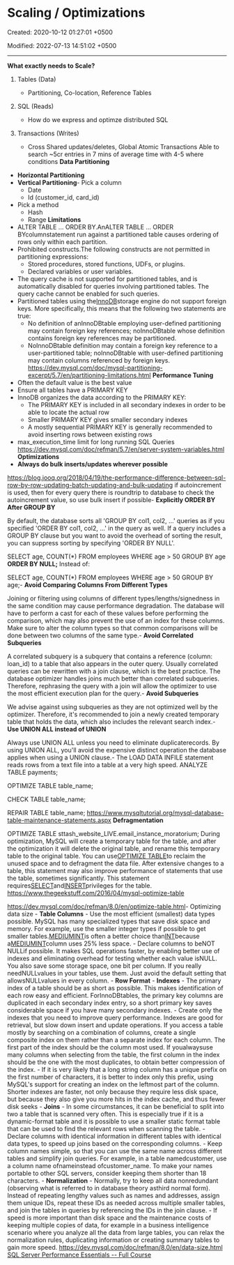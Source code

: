 # Scaling / Optimizations

Created: 2020-10-12 01:27:01 +0500

Modified: 2022-07-13 14:51:02 +0500

---

**What exactly needs to Scale?**

1.  Tables (Data)
    -   Partitioning, Co-location, Reference Tables

2.  SQL (Reads)
    -   How do we express and optimze distributed SQL

3.  Transactions (Writes)
    -   Cross Shared updates/deletes, Global Atomic Transactions
Able to search ~5cr entries in 7 mins of average time with 4-5 where conditions
**Data Partitioning**
-   **Horizontal Partitioning**
-   **Vertical Partitioning**-   Pick a column
    -   Date
    -   Id (customer_id, card_id)
-   Pick a method
    -   Hash
    -   Range
**Limitations**
-   ALTER TABLE ... ORDER BY.AnALTER TABLE ... ORDER BYcolumnstatement run against a partitioned table causes ordering of rows only within each partition.
-   Prohibited constructs.The following constructs are not permitted in partitioning expressions:
    -   Stored procedures, stored functions, UDFs, or plugins.
    -   Declared variables or user variables.
-   The query cache is not supported for partitioned tables, and is automatically disabled for queries involving partitioned tables. The query cache cannot be enabled for such queries.
-   Partitioned tables using the[InnoDB](https://dev.mysql.com/doc/refman/5.7/en/innodb-storage-engine.html)storage engine do not support foreign keys. More specifically, this means that the following two statements are true:
    -   No definition of anInnoDBtable employing user-defined partitioning may contain foreign key references; noInnoDBtable whose definition contains foreign key references may be partitioned.
    -   NoInnoDBtable definition may contain a foreign key reference to a user-partitioned table; noInnoDBtable with user-defined partitioning may contain columns referenced by foreign keys.
<https://dev.mysql.com/doc/mysql-partitioning-excerpt/5.7/en/partitioning-limitations.html>
**Performance Tuning**
-   Often the default value is the best value
-   Ensure all tables have a PRIMARY KEY
-   InnoDB organizes the data according to the PRIMARY KEY:
    -   The PRIMARY KEY is included in all secondary indexes in order to be able to locate the actual row
    -   Smaller PRIMARY KEY gives smaller secondary indexes
    -   A mostly sequential PRIMARY KEY is generally recommended to avoid inserting rows between existing rows
-   max_execution_time limit for long running SQL Queries
<https://dev.mysql.com/doc/refman/5.7/en/server-system-variables.html>
**Optimizations**
-   **Always do bulk inserts/updates wherever possible**

<https://blog.jooq.org/2018/04/19/the-performance-difference-between-sql-row-by-row-updating-batch-updating-and-bulk-updating>
if autoincrement is used, then for every query there is roundtrip to database to check the autoincrement value, so use bulk insert if possible-   **Explicitly ORDER BY After GROUP BY**

By default, the database sorts all 'GROUP BY col1, col2, ...' queries as if you specified 'ORDER BY col1, col2, ...' in the query as well. If a query includes a GROUP BY clause but you want to avoid the overhead of sorting the result, you can suppress sorting by specifying 'ORDER BY NULL'.

SELECT age, COUNT(*) FROM employees WHERE age > 50
GROUP BY age **ORDER BY NULL;**
Instead of:

SELECT age, COUNT(*) FROM employees WHERE age > 50
GROUP BY age;-   **Avoid Comparing Columns From Different Types**

Joining or filtering using columns of different types/lengths/signedness in the same condition may cause performance degradation. The database will have to perform a cast for each of these values before performing the comparison, which may also prevent the use of an index for these columns. Make sure to alter the column types so that common comparisons will be done between two columns of the same type.-   **Avoid Correlated Subqueries**

A correlated subquery is a subquery that contains a reference (column: loan_id) to a table that also appears in the outer query. Usually correlated queries can be rewritten with a join clause, which is the best practice. The database optimizer handles joins much better than correlated subqueries. Therefore, rephrasing the query with a join will allow the optimizer to use the most efficient execution plan for the query.-   **Avoid Subqueries**

We advise against using subqueries as they are not optimized well by the optimizer. Therefore, it's recommended to join a newly created temporary table that holds the data, which also includes the relevant search index.-   **Use UNION ALL instead of UNION**

Always use UNION ALL unless you need to eliminate duplicaterecords. By using UNION ALL, you'll avoid the expensive distinct operation the database applies when using a UNION clause.-   The LOAD DATA INFILE statement reads rows from a text file into a table at a very high speed.
ANALYZE TABLE payments;

OPTIMIZE TABLE table_name;

CHECK TABLE table_name;

REPAIR TABLE table_name;
<https://www.mysqltutorial.org/mysql-database-table-maintenance-statements.aspx>
**Defragmentation**

OPTIMIZE TABLE sttash_website_LIVE.email_instance_moratorium;
During optimization, MySQL will create a temporary table for the table, and after the optimization it will delete the original table, and rename this temporary table to the original table.
You can use[OPTIMIZE TABLE](https://dev.mysql.com/doc/refman/8.0/en/optimize-table.html)to reclaim the unused space and to defragment the data file. After extensive changes to a table, this statement may also improve performance of statements that use the table, sometimes significantly.
This statement requires[SELECT](https://dev.mysql.com/doc/refman/8.0/en/privileges-provided.html#priv_select)and[INSERT](https://dev.mysql.com/doc/refman/8.0/en/privileges-provided.html#priv_insert)privileges for the table.
<https://www.thegeekstuff.com/2016/04/mysql-optimize-table>

<https://dev.mysql.com/doc/refman/8.0/en/optimize-table.html>-   Optimizing data size
    -   **Table Columns**
        -   Use the most efficient (smallest) data types possible. MySQL has many specialized types that save disk space and memory. For example, use the smaller integer types if possible to get smaller tables.[MEDIUMINT](https://dev.mysql.com/doc/refman/8.0/en/integer-types.html)is often a better choice than[INT](https://dev.mysql.com/doc/refman/8.0/en/integer-types.html)because a[MEDIUMINT](https://dev.mysql.com/doc/refman/8.0/en/integer-types.html)column uses 25% less space.
        -   Declare columns to beNOT NULLif possible. It makes SQL operations faster, by enabling better use of indexes and eliminating overhead for testing whether each value isNULL. You also save some storage space, one bit per column. If you really needNULLvalues in your tables, use them. Just avoid the default setting that allowsNULLvalues in every column.
    -   **Row Format**
    -   **Indexes**
        -   The primary index of a table should be as short as possible. This makes identification of each row easy and efficient. ForInnoDBtables, the primary key columns are duplicated in each secondary index entry, so a short primary key saves considerable space if you have many secondary indexes.
        -   Create only the indexes that you need to improve query performance. Indexes are good for retrieval, but slow down insert and update operations. If you access a table mostly by searching on a combination of columns, create a single composite index on them rather than a separate index for each column. The first part of the index should be the column most used. If youalwaysuse many columns when selecting from the table, the first column in the index should be the one with the most duplicates, to obtain better compression of the index.
        -   If it is very likely that a long string column has a unique prefix on the first number of characters, it is better to index only this prefix, using MySQL's support for creating an index on the leftmost part of the column. Shorter indexes are faster, not only because they require less disk space, but because they also give you more hits in the index cache, and thus fewer disk seeks
    -   **Joins**
        -   In some circumstances, it can be beneficial to split into two a table that is scanned very often. This is especially true if it is a dynamic-format table and it is possible to use a smaller static format table that can be used to find the relevant rows when scanning the table.
        -   Declare columns with identical information in different tables with identical data types, to speed up joins based on the corresponding columns.
        -   Keep column names simple, so that you can use the same name across different tables and simplify join queries. For example, in a table namedcustomer, use a column name ofnameinstead ofcustomer_name. To make your names portable to other SQL servers, consider keeping them shorter than 18 characters.
    -   **Normalization**
        -   Normally, try to keep all data nonredundant (observing what is referred to in database theory asthird normal form). Instead of repeating lengthy values such as names and addresses, assign them unique IDs, repeat these IDs as needed across multiple smaller tables, and join the tables in queries by referencing the IDs in the join clause.
        -   If speed is more important than disk space and the maintenance costs of keeping multiple copies of data, for example in a business intelligence scenario where you analyze all the data from large tables, you can relax the normalization rules, duplicating information or creating summary tables to gain more speed.
<https://dev.mysql.com/doc/refman/8.0/en/data-size.html>
[SQL Server Performance Essentials -- Full Course](https://www.youtube.com/watch?v=HvxmF0FUwrM)
